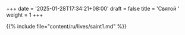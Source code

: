 +++
date = '2025-01-28T17:34:21+08:00'
draft = false
title = 'Святой '
weight = 1
+++

{{% include file="content/ru/lives/saint1.md" %}}
